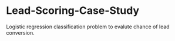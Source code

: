 # Lead-Scoring-Case-Study
Logistic regression classification problem to evalute chance of lead conversion.
